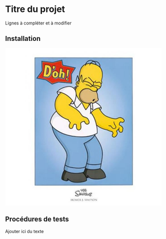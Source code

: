 # Titre du projet

Lignes à compléter et à modifier


## Installation

 ![](homer.jpg) 


## Procédures de tests

Ajouter ici du texte


